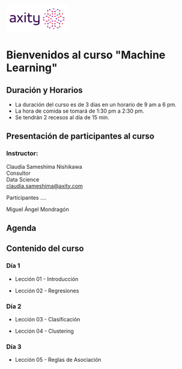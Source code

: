 ![png](imagenes/logotipo-axity-ppt.png)

# Bienvenidos al curso "Machine Learning"

## Duración y Horarios

- La duración del curso es de 3 días en un horario de 9 am a 6 pm.
- La hora de comida se tomará de 1:30 pm a 2:30 pm.
- Se tendrán 2 recesos al día de 15 min.

## Presentación de participantes al curso

### Instructor:
Claudia Sameshima Nishikawa  
Consultor  
Data Science  
claudia.sameshima@axity.com  

Participantes ....  

Miguel Ángel Mondragón


## Agenda

## Contenido del curso

### Día 1

- Lección 01 - Introducción

- Lección 02 - Regresiones

### Día 2

- Lección 03 - Clasificación

- Lección 04 - Clustering

### Día 3

- Lección 05 - Reglas de Asociación
